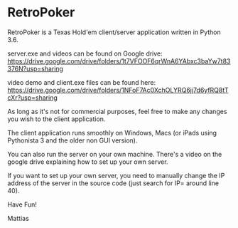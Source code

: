 # RetroPoker
RetroPoker is a Texas Hold'em client/server application written in Python 3.6.

server.exe and videos can be found on Google drive: 
https://drive.google.com/drive/folders/1t7VFOOF6qrWnA6YAbxc3baYw7t83376N?usp=sharing

video demo and client.exe files can be found here:
https://drive.google.com/drive/folders/1NFoF7Ac0XchOLYRQ6jj7d6yfRQ8tTcXr?usp=sharing

As long as it's not for commercial purposes, feel free to make any changes you wish to the client application.

The client application runs smoothly on Windows, Macs (or iPads using Pythonista 3 and the older non GUI version).

You can also run the server on your own machine. There's a video on the google drive explaining how to set up your own server.

If you want to set up your own server, you need to manually change the IP address of the server in the source code (just search for IP= around line 40). 

Have Fun!

Mattias
